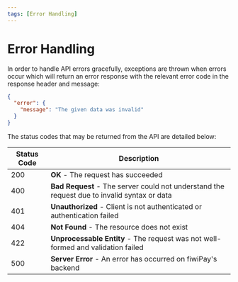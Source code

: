 ```yaml
---
tags: [Error Handling]
---
```


# Error Handling

In order to handle API errors gracefully, exceptions are thrown when errors occur which will return an error response with the relevant error code in the response header and message:

```json
{
  "error": {
    "message": "The given data was invalid"
  }
}
```

The status codes that may be returned from the API are detailed below:

| Status Code | Description                                                                                 |
| ----------- | ------------------------------------------------------------------------------------------- |
| 200         | **OK** - The request has succeeded                                                          |
| 400         | **Bad Request** - The server could not understand the request due to invalid syntax or data |
| 401         | **Unauthorized** - Client is not authenticated or authentication failed                     |
| 404         | **Not Found** - The resource does not exist                                                 |
| 422         | **Unprocessable Entity** - The request was not well-formed and validation failed                |
| 500         | **Server Error** - An error has occurred on fiwiPay's backend                               |

